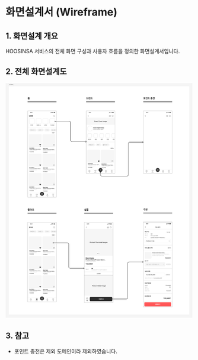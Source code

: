 # 화면설계서 (Wireframe)

## 1. 화면설계 개요
HOOSINSA 서비스의 전체 화면 구성과 사용자 흐름을 정의한 화면설계서입니다.

## 2. 전체 화면설계도
![Hoosinsa 화면설계](./images/hoosinsa-wireframe.jpg)

## 3. 참고
- 포인트 충전은 제외 도메인이라 제외하였습니다.
